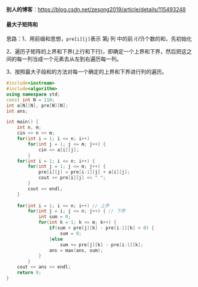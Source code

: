 **别人的博客**：https://blog.csdn.net/zesong2019/article/details/115493248

#### 最大子矩阵和

思路：1、用前缀和思想，`pre[i][j]`表示 第$j$ 列 中的前 $i(行)$个数的和，先初始化

2、遍历子矩阵的上界和下界(上行和下行)，即确定一个上界和下界，然后把这之间的每一列当成一个元素去从左到右遍历每一列。

3、按照最大子段和的方法对每一个确定的上界和下界进行列的遍历。

```c++
#include<iostream>
#include<algorithm>
using namespace std;
const int N = 110;
int a[N][N], pre[N][N];
int ans;

int main() {
	int n, m;
	cin >> n >> m;
	for(int i = 1; i <= n; i++)
		for(int j = 1; j <= m; j++) {
			cin >> a[i][j];
		}	
	for(int i = 1; i <= n; i++) {
		for(int j = 1; j <= m; j++) {
			pre[i][j] = pre[i-1][j] + a[i][j];
			cout << pre[i][j] << " ";
		} 
		cout << endl;
	}
	
	for(int i = 1; i <= n; i++) // 上界 
		for(int j = i; j <= n; j++) { // 下界 
			int sum = 0;
			for(int k = 1; k <= m; k++) {
				if(sum + pre[j][k] - pre[i-1][k] < 0) {
					sum = 0;
				}else 
					sum += pre[j][k] - pre[i-1][k];
				ans = max(ans, sum);
			}
		}
	cout << ans << endl;
	return 0;
}
```

